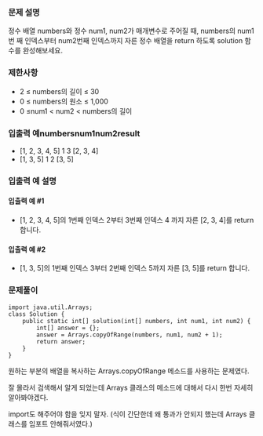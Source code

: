 ### 문제 설명

정수 배열 numbers와 정수 num1, num2가 매개변수로 주어질 때, numbers의 num1번 째 인덱스부터 num2번째 인덱스까지 자른 정수 배열을 return 하도록 solution 함수를 완성해보세요.

### 제한사항
* 2 ≤ numbers의 길이 ≤ 30
* 0 ≤ numbers의 원소 ≤ 1,000
* 0 ≤num1 < num2 < numbers의 길이
### 입출력 예numbersnum1num2result
* [1, 2, 3, 4, 5]	1	3	[2, 3, 4]
* [1, 3, 5]	1	2	[3, 5]
### 입출력 예 설명
#### 입출력 예 #1

* [1, 2, 3, 4, 5]의 1번째 인덱스 2부터 3번째 인덱스 4 까지 자른 [2, 3, 4]를 return 합니다.
#### 입출력 예 #2

* [1, 3, 5]의 1번째 인덱스 3부터 2번째 인덱스 5까지 자른 [3, 5]를 return 합니다.
### 문제풀이
```
import java.util.Arrays;
class Solution {
    public static int[] solution(int[] numbers, int num1, int num2) {
        int[] answer = {};
        answer = Arrays.copyOfRange(numbers, num1, num2 + 1);
        return answer;
    }
}
```
원하는 부분의 배열을 복사하는 Arrays.copyOfRange 메소드를 사용하는 문제였다.

잘 몰라서 검색해서 알게 되었는데 Arrays 클래스의 메소드에 대해서 다시 한번 자세히 알아봐야겠다.

import도 해주어야 함을 잊지 말자. (식이 간단한데 왜 통과가 안되지 했는데 Arrays 클래스를 임포트 안해줘서였다.)
